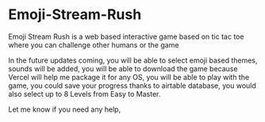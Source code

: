 # Emoji-Stream-Rush
Emoji Stream Rush is a web based interactive game based on tic tac toe where you can challenge other humans or the game 

In the future updates coming, you will be able to select emoji based themes, sounds will be added, you will be able to download the game because Vercel will help me package it for any OS, you will be able to play with the game, you could save your progress thanks to airtable database, you would also select up to 8 Levels from Easy to Master.

Let me know if you need any help, 
